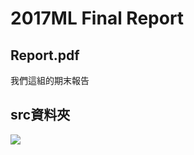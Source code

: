 2017ML Final Report
========

Report.pdf
--------
我們這組的期末報告

src資料夾
--------
![](https://www.dropbox.com/s/571iudittu9cqlu/structure.png?dl=0)